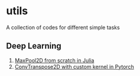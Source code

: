 # utils
A collection of codes for different simple tasks

## Deep Learning
1. [MaxPool2D from scratch in Julia](deep_learning/maxpool2d.jl)
2. [ConvTranspose2D with custom kernel in Pytorch](deep_learning/convtranspose2d.ipynb)